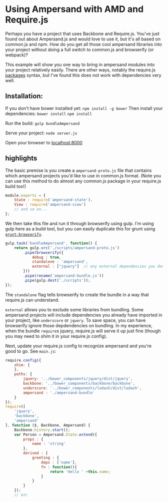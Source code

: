 # Using Ampersand with AMD and Require.js

Perhaps you have a project that uses Backbone and Require.js.  You've just found out about Ampersand.js and would love to use it, but it's all based on common.js and npm.  How do you get all those cool ampersand libraries into your project without doing a full switch to common.js and browserify (or webpack)?  

This example will show you one way to bring in ampersand modules into your project relatively easily.  There are other ways, notably the require.js [packages](http://requirejs.org/docs/api.html#packages) syntax, but I've found this does not work with dependencies very well.  

## Installation:
If you don't have bower installed yet:  `npm install -g bower`
Then install your dependencies:
`bower install`
`npm install`

Run the build:
`gulp bundleAmpersand`

Serve your project:
`node server.js`

Open your browser to [localhost:8000](http://localhost:8000)

## highlights
The basic premise is you create a `ampersand-proto.js` file that contains which ampersand projects you'd like to use in common.js format.  (Note you can use this method to do almost any common.js package in your require.js build too!)
```javascript
module.exports = {
	State : require('ampersand-state'),
	View : require('ampersand-view')
	// and so on... 
};
```

We then take this file and run it through browserify using gulp.  I'm using gulp here as a build tool, but you can easily duplicate this for grunt using [`grunt-browserify`](https://github.com/jmreidy/grunt-browserify). 
```javascript
gulp.task('bundleAmpersand', function() {
    return gulp.src('./scripts/ampersand-proto.js')
        .pipe(browserify({
            debug : true,
            standalone : 'ampersand', 
            external : ["jquery"]  // any external dependencies you don't want in the bundle
        }))
        .pipe(rename('ampersand-bundle.js'))
        .pipe(gulp.dest('./scripts'));
});
```
The `standalone` flag tells browserify to create the bundle in a way that require.js can understand.  

`external` allows you to exclude some libraries from bundling.  Some ampersand projects will include dependencies you already have imported in your project, like `underscore` or `jquery`.  To save space, you can have browserify ignore those depdendencies on bundling.  In my experience, when the bundle `require`s jquery, require.js will serve it up just fine (though you may need to shim it in your require.js config).  

Next, update your require.js config to recognize ampersand and you're good to go.  See `main.js`:
```javascript
require.config({
    shim: {
    },
    paths: {
        jquery: '../bower_components/jquery/dist/jquery',
        backbone: '../bower_components/backbone/backbone',
        underscore: '../bower_components/lodash/dist/lodash',
        ampersand : './ampersand-bundle'
    }
});
require([
	'jquery',
    'backbone',
    'ampersand'
], function ($, Backbone, Ampersand) {
    Backbone.history.start();
    var Person = Ampersand.State.extend({
    	props : {
    		name : 'string'
    	},
    	derived : {
    		greeting : {
    			deps : ['name'],    		
    			fn : function(){
    				return 'Hello ' +this.name;
    			}
    		}
    	}
    });
    // etc
```
